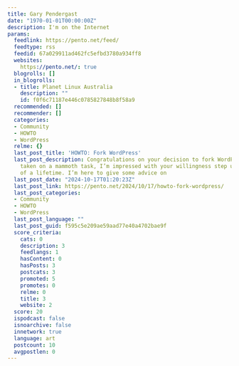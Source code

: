 ```yaml
---
title: Gary Pendergast
date: "1970-01-01T00:00:00Z"
description: I'm on the Internet
params:
  feedlink: https://pento.net/feed/
  feedtype: rss
  feedid: 67a029911ad462fc5efbd3780a934ff8
  websites:
    https://pento.net/: true
  blogrolls: []
  in_blogrolls:
  - title: Planet Linux Australia
    description: ""
    id: f0f6c71187e446c0785827848b8f58a9
  recommended: []
  recommender: []
  categories:
  - Community
  - HOWTO
  - WordPress
  relme: {}
  last_post_title: 'HOWTO: Fork WordPress'
  last_post_description: Congratulations on your decision to fork WordPress! You’ve
    taken on a mammoth task, I’m impressed with your willingness step up to the challenge
    of a lifetime. I’m here to give some advice on
  last_post_date: "2024-10-17T01:20:23Z"
  last_post_link: https://pento.net/2024/10/17/howto-fork-wordpress/
  last_post_categories:
  - Community
  - HOWTO
  - WordPress
  last_post_language: ""
  last_post_guid: f595c5e209ae59aad77e40a4702bae9f
  score_criteria:
    cats: 0
    description: 3
    feedlangs: 1
    hasContent: 0
    hasPosts: 3
    postcats: 3
    promoted: 5
    promotes: 0
    relme: 0
    title: 3
    website: 2
  score: 20
  ispodcast: false
  isnoarchive: false
  innetwork: true
  language: art
  postcount: 10
  avgpostlen: 0
---
```

